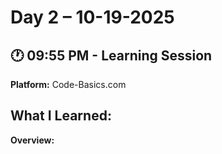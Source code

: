 # Day 2 – 10-19-2025

## 🕐 09:55 PM - Learning Session
**Platform:** Code-Basics.com

**What I Learned:**
- 

**Overview:**
> 